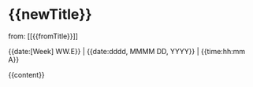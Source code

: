 # {{newTitle}}

from: [[{{fromTitle}}]]

{{date:[Week] WW.E}} | {{date:dddd, MMMM DD, YYYY}} | {{time:hh:mm A}}

{{content}}
